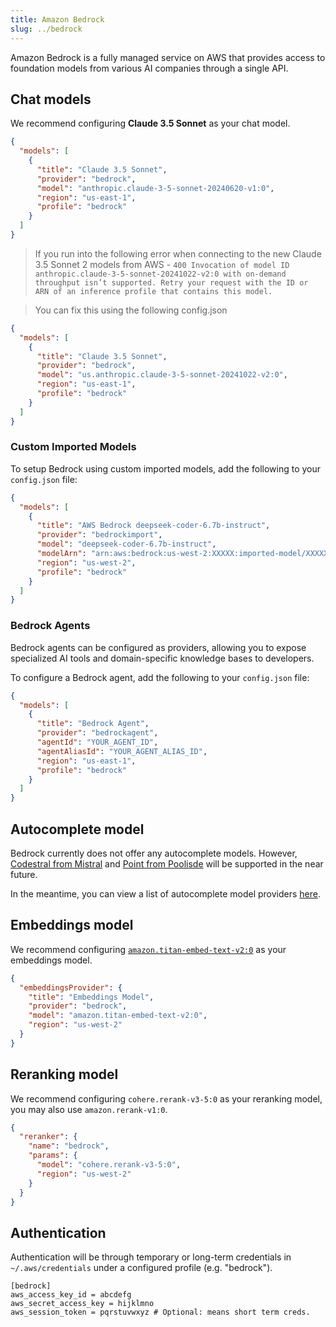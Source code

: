 ```yaml
---
title: Amazon Bedrock
slug: ../bedrock
---
```


Amazon Bedrock is a fully managed service on AWS that provides access to foundation models from various AI companies through a single API.

## Chat models

We recommend configuring **Claude 3.5 Sonnet** as your chat model.

```json title="config.json"
{
  "models": [
    {
      "title": "Claude 3.5 Sonnet",
      "provider": "bedrock",
      "model": "anthropic.claude-3-5-sonnet-20240620-v1:0",
      "region": "us-east-1",
      "profile": "bedrock"
    }
  ]
}
```
> If you run into the following error when connecting to the new Claude 3.5 Sonnet 2 models from AWS - `400 Invocation of model ID anthropic.claude-3-5-sonnet-20241022-v2:0 with on-demand throughput isn’t supported. Retry your request with the ID or ARN of an inference profile that contains this model.`

> You can fix this using the following config.json
```json title="config.json"
{
  "models": [
    {
      "title": "Claude 3.5 Sonnet",
      "provider": "bedrock",
      "model": "us.anthropic.claude-3-5-sonnet-20241022-v2:0",
      "region": "us-east-1",
      "profile": "bedrock"
    }
  ]
}
```

### Custom Imported Models

To setup Bedrock using custom imported models, add the following to your `config.json` file:

```json title="config.json"
{
  "models": [
    {
      "title": "AWS Bedrock deepseek-coder-6.7b-instruct",
      "provider": "bedrockimport",
      "model": "deepseek-coder-6.7b-instruct",
      "modelArn": "arn:aws:bedrock:us-west-2:XXXXX:imported-model/XXXXXX",
      "region": "us-west-2",
      "profile": "bedrock"
    }
  ]
}
```

### Bedrock Agents

Bedrock agents can be configured as providers, allowing you to expose specialized AI tools and domain-specific knowledge bases to developers.

To configure a Bedrock agent, add the following to your `config.json` file:

```json title="config.json"
{
  "models": [
    {
      "title": "Bedrock Agent",
      "provider": "bedrockagent",
      "agentId": "YOUR_AGENT_ID",
      "agentAliasId": "YOUR_AGENT_ALIAS_ID",
      "region": "us-east-1",
      "profile": "bedrock"
    }
  ]
}
```

## Autocomplete model

Bedrock currently does not offer any autocomplete models. However, [Codestral from Mistral](https://mistral.ai/news/codestral-2501/) and [Point from Poolisde](https://aws.amazon.com/bedrock/poolside/) will be supported in the near future.

In the meantime, you can view a list of autocomplete model providers [here](../../model-types/autocomplete.md).

## Embeddings model

We recommend configuring [`amazon.titan-embed-text-v2:0`](https://docs.aws.amazon.com/bedrock/latest/devguide/models.html#amazon.titan-embed-text-v2-0) as your embeddings model.

```json title="~/.continue/config.json"
{
  "embeddingsProvider": {
    "title": "Embeddings Model",
    "provider": "bedrock",
    "model": "amazon.titan-embed-text-v2:0",
    "region": "us-west-2"
  }
}
```

## Reranking model

We recommend configuring `cohere.rerank-v3-5:0` as your reranking model, you may also use `amazon.rerank-v1:0`.

```json title="~/.continue/config.json"
{
  "reranker": {
    "name": "bedrock",
    "params": {
      "model": "cohere.rerank-v3-5:0",
      "region": "us-west-2"
    }
  }
}
```

## Authentication

Authentication will be through temporary or long-term credentials in
`~/.aws/credentials` under a configured profile (e.g. "bedrock").

```title="~/.aws/credentials
[bedrock]
aws_access_key_id = abcdefg
aws_secret_access_key = hijklmno
aws_session_token = pqrstuvwxyz # Optional: means short term creds.
```
